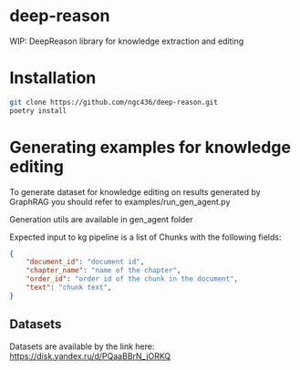 # deep-reason
WIP: DeepReason library for knowledge extraction and editing

# Installation

```bash
git clone https://github.com/ngc436/deep-reason.git
poetry install
```

# Generating examples for knowledge editing

To generate dataset for knowledge editing on results generated by GraphRAG you should refer to examples/run_gen_agent.py

Generation utils are available in gen_agent folder 

Expected input to kg pipeline is a list of Chunks with the following fields:

```json
{
    "document_id": "document id",
    "chapter_name": "name of the chapter",
    "order_id": "order id of the chunk in the document",
    "text": "chunk text",
}
```


## Datasets
Datasets are available by the link here: https://disk.yandex.ru/d/PQaaBBrN_jORKQ 
